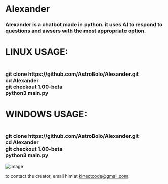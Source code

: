 # Alexander
<h3>Alexander is a chatbot made in python. it uses AI to respond to questions and awsers with the most appropriate option.</h3>

<h1>LINUX USAGE:</h1>
<h3><br>git clone https://github.com/AstroBolo/Alexander.git
<br>cd Alexander
<br>git checkout 1.00-beta
<br>python3 main.py</h3>

<h1>WINDOWS USAGE:</h1>
<h3><br>git clone https://github.com/AstroBolo/Alexander.git
<br>cd Alexander
<br>git checkout 1.00-beta
<br>python3 main.py</h3>

![image](https://user-images.githubusercontent.com/73861354/128773122-d5a609be-4534-48d9-9ccc-f8b5d0217e73.png)

to contact the creator, email him at kinectcode@gmail.com
